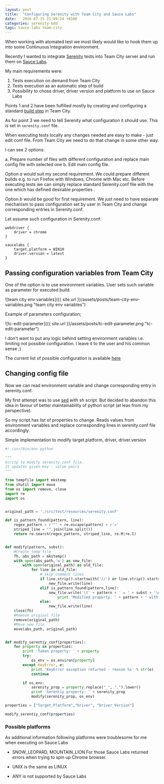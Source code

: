 ```yaml
---
layout: post
title:  "Configuring Serenity with Team City and Sauce Labs"
date:   2016-07-15 21:09:24 +0100
categories: serenity-bdd
tags: sauce-labs team-city
---
```


When working with atomated test we most likely would like to hook them up into some Continuous Integration environment.

Recently I wanted to integrate [Serenity](http://serenity-bdd.info/#/) tests into Team City server and run them on [Sauce Labs](https://saucelabs.com/platforms/). 

My main requirements were:

1. Tests execution on demand from Team City 
2. Tests execution as an automatic step of build
3. Possibility to chose driver, driver version and platform to use on Sauce Labs

Points 1 and 2 have been fulfilled mostly by creating and configuring a standard [build step](https://confluence.jetbrains.com/display/TCD9/Creating+and+Editing+Build+Configurations) in Team City. 

As for point 3 we need to tell Serenity what configuration it should use. This is set in `serenity.conf` file. 

When executing tests locally any changes needed are easy to make - just edit conf file.
From Team City we need to do that change in some other way.

I can see 2 options:

a. Prepare number of files with different configuration and replace main config file with selected one
b. Edit main config file. 

Option _a_ would suit my second requirement. We could prepare different builds e.g. to run Firefox with Windows, Chrome with Mac etc. Before executing tests we can simply replace standard Serenity.conf file with the one which has defined desirable properties .

Option _b_ would be good for first requirement. We just need to have separate mechanism to pass configuration set by user in Team City and change corresponding entries in Serenity.conf.

Let assume such configuration in Serenity.conf:

    webdriver {
        driver = chrome
    }
    
    saucelabs {
        target.platform = WIN10
        driver.version = latest 
    }

## Passing configuration variables from Team City

One of the option is to use environment variables. User sets such variable as parameter for executed build. 

![team city env variables]({{ site.url }}/assets/posts/team-city-env-variables.png "team city env variables")

Example of parameters configuration;

![tc-edit-parameter]({{ site.url }}/assets/posts/tc-edit-parameter.png "tc-edit-parameter")

I don't want to put any logic behind setting environment variables i.e. limiting not possible configuration. I leave it to the user and his common sense ;)

The current list of possible configuration is available [here](https://saucelabs.com/platforms/)

## Changing config file

Now we can read environment variable and change corresponding entry in serenity.conf.

My first attempt was to use [sed](http://michalsi.github.io/linux/2015/04/03/unix-quotes-and-sed.html) with sh script. But decided to abandon this idea in favour of better maintainability of python script (at leas from my perspective).

So my script has list of properties to change.
Reads values from environment variables and replace corresponding lines in serenity.conf file accordingly.

Simple implementation to modify target.platform, driver, driver.version


```python
#! /usr/bin/env python

"""
Scritp to modify serenity.conf file.
It updates given key - value pairs
"""

from tempfile import mkstemp
from shutil import move
from os import remove, close
import re
import os


original_path = './src/test/resources/serenity.conf'

def is_pattern_found(pattern, line):
    regex_pattern = r'^' + re.escape(pattern) + r'='
    striped_line = "".join(line.split())
    return re.search(regex_pattern, striped_line, re.M|re.I)


def modify(pattern, subst):
    #Create temp file
    fh, abs_path = mkstemp()
    with open(abs_path,'w') as new_file:
        with open(original_path) as old_file:
            for line in old_file:
                # skip comment lines
                if line.strip().startswith('//') or line.strip().startswith('#'):
                    new_file.write(line)
                elif is_pattern_found(pattern,line):
                    new_file.write('\t' + pattern + ' = ' + subst + '\n')
                        print 'Modified property: ' + pattern + ' with value: ' +  subst + '\n'
                else:
                    new_file.write(line)
    close(fh)
    #Remove original file
    remove(original_path)
    #Move new file
    move(abs_path, original_path)


def modify_serentiy_conf(properties):
    for property in properties:
        print 'Taken property: ' + property
        try:
            os_env = os.environ[property]
        except KeyError, e:
            print 'KeyError exception returned - reason %s' % str(e)
            continue

        if os_env:
            serenity_prop = property.replace("_", ".").lower()
            print 'Serentiy property: ' + serenity_prop
            modify(serenity_prop, os_env)

properties = ["Target_Platform","Driver", "Driver_Version"]

modify_serentiy_conf(properties)
```

### Possible platforms 

As additional information following platforms were troublesome for me when executing on Sauce Labs

 - SNOW_LEOPARD, MOUNTAIN_LION
For those Sauce Labs returned errors when trying to spin up Chrome browser.

- UNIX is the same as LINUX
- ANY is not supported by Sauce Labs
